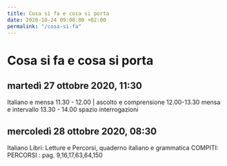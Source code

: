 ```yaml
---
title: Cosa si fa e cosa si porta
date: 2020-10-24 09:08:00 +02:00
permalink: "/cosa-si-fa"
---
```


# Cosa si fa e cosa si porta

## martedì 27 ottobre 2020, 11:30

Italiano e mensa
11.30 - 12.00 | ascolto e comprensione
12.00-13.30 mensa e intervallo
13.30 - 14.00 spazio interrogazioni


## mercoledì 28 ottobre 2020, 08:30

Italiano
Libri: Letture e Percorsi, quaderno italiano e grammatica
COMPITI: PERCORSI
: pag. 9,16,17,63,64,150